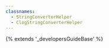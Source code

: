 ```yaml
---
classnames:
  - StringConverterHelper
  - ClogStringConverterHelper
---
```


{% extends '_developersGuideBase' %}